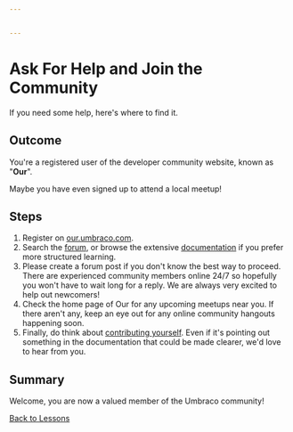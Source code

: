 ```yaml
---


---
```


# Ask For Help and Join the Community

If you need some help, here's where to find it.

## Outcome

You're a registered user of the developer community website, known as "**Our**".

Maybe you have even signed up to attend a local meetup!

## Steps

1. Register on [our.umbraco.com](https://our.umbraco.com/member/Signup).
2. Search the [forum](https://our.umbraco.com/forum/), or browse the extensive [documentation](https://docs.umbraco.com/umbraco-cms/) if you prefer more structured learning.
3. Please create a forum post if you don't know the best way to proceed. There are experienced community members online 24/7 so hopefully you won't have to wait long for a reply. We are always very excited to help out newcomers!
4. Check the home page of Our for any upcoming meetups near you. If there aren't any, keep an eye out for any online community hangouts happening soon.
5. Finally, do think about [contributing yourself](https://docs.umbraco.com/welcome/contribute/getting-started). Even if it's pointing out something in the documentation that could be made clearer, we'd love to hear from you.

## Summary

Welcome, you are now a valued member of the Umbraco community!

[Back to Lessons](./)
